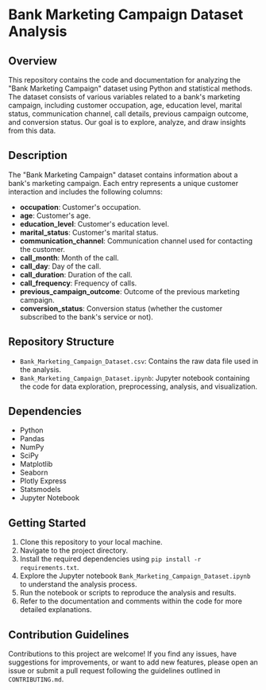 # Bank Marketing Campaign Dataset Analysis

## Overview  
This repository contains the code and documentation for analyzing the "Bank Marketing Campaign" dataset using Python and statistical methods. The dataset consists of various variables related to a bank's marketing campaign, including customer occupation, age, education level, marital status, communication channel, call details, previous campaign outcome, and conversion status. Our goal is to explore, analyze, and draw insights from this data.

## Description
The "Bank Marketing Campaign" dataset contains information about a bank's marketing campaign. Each entry represents a unique customer interaction and includes the following columns:

- **occupation**: Customer's occupation.
- **age**: Customer's age.
- **education_level**: Customer's education level.
- **marital_status**: Customer's marital status.
- **communication_channel**: Communication channel used for contacting the customer.
- **call_month**: Month of the call.
- **call_day**: Day of the call.
- **call_duration**: Duration of the call.
- **call_frequency**: Frequency of calls.
- **previous_campaign_outcome**: Outcome of the previous marketing campaign.
- **conversion_status**: Conversion status (whether the customer subscribed to the bank's service or not).

## Repository Structure
- `Bank_Marketing_Campaign_Dataset.csv`: Contains the raw data file used in the analysis.
- `Bank_Marketing_Campaign_Dataset.ipynb`: Jupyter notebook containing the code for data exploration, preprocessing, analysis, and visualization.

## Dependencies
- Python
- Pandas
- NumPy
- SciPy
- Matplotlib
- Seaborn
- Plotly Express
- Statsmodels
- Jupyter Notebook

## Getting Started
1. Clone this repository to your local machine.
2. Navigate to the project directory.
3. Install the required dependencies using `pip install -r requirements.txt`.
4. Explore the Jupyter notebook `Bank_Marketing_Campaign_Dataset.ipynb` to understand the analysis process.
5. Run the notebook or scripts to reproduce the analysis and results.
6. Refer to the documentation and comments within the code for more detailed explanations.

## Contribution Guidelines
Contributions to this project are welcome! If you find any issues, have suggestions for improvements, or want to add new features, please open an issue or submit a pull request following the guidelines outlined in `CONTRIBUTING.md`.
